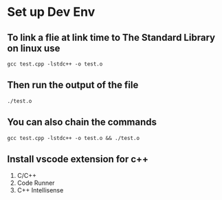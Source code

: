 # Set up Dev Env
## To link a flie at link time to The Standard Library on linux use
 ```gcc test.cpp -lstdc++ -o test.o```
## Then run the output of the file 
 ```./test.o```
## You can also chain the commands
 ```gcc test.cpp -lstdc++ -o test.o && ./test.o```

## Install vscode extension for c++
1. C/C++
2. Code Runner
3. C++ Intellisense